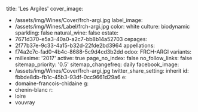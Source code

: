 title: 'Les Argiles'
cover_image:
  - /assets/img/Wines/Cover/frch-argi.jpg
label_image:
  - /assets/img/Wines/Label/frch-argi.jpg
color: white
culture: biodynamic
sparkling: false
natural_wine: false
estate:
  - 7671d370-e5a3-40a0-a2c7-bb8b14a52703
cepages:
  - 2f77b37e-9c33-4a15-b32d-22fde2bd3964
appellations:
  - f74a2c7c-fad0-4b4c-8688-5c9d4cd3b2dd
odoo: FRCH-ARGI
variants:
  -
    millesime: '2017'
    active: true
page_no_index: false
no_follow_links: false
sitemap_priority: '0.5'
sitemap_changefreq: daily
facebook_image:
  - /assets/img/Wines/Cover/frch-argi.jpg
twitter_share_setting: inherit
id: fbbde8db-fb1c-45b3-93df-0cc9661d29a6
e:
  - domaine-francois-chidaine
g:
  - chenin-blanc
r:
  - loire
  - vouvray
